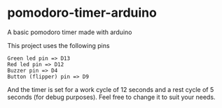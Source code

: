 # pomodoro-timer-arduino
A basic pomodoro timer made with arduino

This project uses the following pins
```
Green led pin => D13
Red led pin => D12
Buzzer pin => D4
Button (flipper) pin => D9
```

And the timer is set for a work cycle of 12 seconds and a rest cycle of 5 seconds (for debug purposes). 
Feel free to change it to suit your needs.